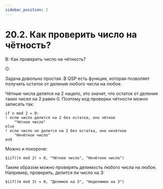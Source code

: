 ```yaml
---
sidebar_position: 2
---
```


# 20.2. Как проверить число на чётность?
<!-- [:faq_20_02] -->
В: Как проверить число на чётность?

О:

Задача довольно простая. В QSP есть функция, которая позволяет получить остаток от деления любого числа на любое.

Чётные числа делятся на 2 нацело, это значит, что остаток от деления таких чисел на 2 равен 0. Поэтому код проверки чётности можно записать так:
```qsp
if n mod 2 = 0:
! если число делится на 2 без остатка, оно чётное
	"Чётное число"
else
! если число не делится на 2 без остатка, оно нечётное
	"Нечётное число"
end
```
Можно и покороче:
```qsp
$iif((n mod 2) = 0, "Чётное число", "Нечётное число")
```
Таким образом можно проверять делимость любого числа на любое. Например, проверить, делится ли число на 3:
```qsp
$iif((m mod 3) = 0, "Делимое на 3", "Неделимое на 3")
```
